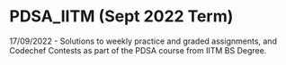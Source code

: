 # PDSA_IITM (Sept 2022 Term)
17/09/2022 - Solutions to weekly practice and graded assignments, and Codechef Contests as part of the PDSA course from IITM BS Degree.
